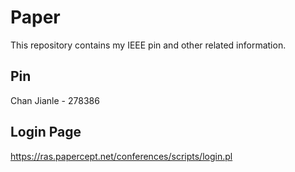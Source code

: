 # Paper

This repository contains my IEEE pin and other related information.

## Pin

Chan Jianle - 278386

## Login Page

https://ras.papercept.net/conferences/scripts/login.pl
